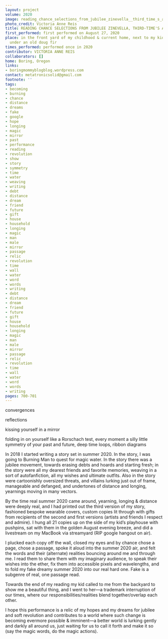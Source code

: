 ```yaml
---
layout: project
volume: 2020
image: reading_chance_selections_from_jubilee_zinevella__third_time_s_a_charm_edition--Victoria_Anne_Reis.jpg
photo_credit: Victoria Anne Reis
title: READING CHANCE SELECTIONS FROM JUBILEE ZINEVELLA, THIRD-TIME'S A CHARM EDITION
first_performed: first performed on August 27, 2020
place: in the front yard of my childhood & current home, next to my kid's playhouse,
  under an old doug fir
times_performed: performed once in 2020
contributor: VICTORIA ANNE REIS
collaborators: []
home: Boring, Oregon
links:
- boringmommyblogblog.wordpress.com
contact: metatronicsolid@gmail.com
footnote: ''
tags:
- becoming
- burning
- chance
- distance
- dreams
- fake
- google
- hope
- longing
- magic
- mirror
- past
- performance
- reading
- revolution
- show
- story
- symmetry
- time
- water
- weaving
- writing
- debt
- distance
- dream
- friend
- future
- gift
- house
- household
- longing
- magic
- man
- male
- mirror
- passage
- relic
- revolution
- time
- wall
- water
- word
- words
- writing
- debt
- distance
- dream
- friend
- future
- gift
- house
- household
- longing
- magic
- man
- male
- mirror
- passage
- relic
- revolution
- time
- wall
- water
- word
- words
- writing
pages: 700-701
---
```


convergences

reflections

kissing yourself in a mirror

folding in on yourself like a Rorschach test, every moment a silly little symmetry of your past and future, deep time loops, ribbon diagrams

In 2018 I started writing a story set in summer 2020. In the story, I was going to Burning Man to quest for magic water. In the story there was a jubilee movement, towards erasing debts and hoards and starting fresh; in the story were all my dearest friends and favorite memories, weaving in a sort of autofanfiction, all my wishes and ultimate outfits. Also in the story were cartoonishly oversized threats, and villains lurking just out of frame, manageable and defanged, and undertones of distance and longing, yearnings moving in many vectors.

By the time real summer 2020 came around, yearning, longing &amp; distance were deeply real, and I had printed out the third version of my story, fashioned bespoke wearable covers, custom copies lit through with gifts from recipients of the second and first versions (artists and friends I respect and admire). I hung all 21 copies up on the side of my kid’s playhouse with pushpins, sat with them in the golden August evening breeze, and did a livestream on my MacBook via streamyard (RIP google hangout on air). 

I plucked each copy off the wall, closed my eyes and by chance chose a page, chose a passage, spoke it aloud into the summer 2020 air, and felt the words and their (alternate) realities bouncing around me and through me. I read them to share them with my imaginary audience, to speak their wishes into the ether, fix them into accessible pixels and wavelengths, and to fold my fake dreamy summer 2020 into our real hard one. Fake is a subgenre of real, one passage read.

Towards the end of my reading my kid called to me from the backyard to show me a beautiful thing, and I went to her—a trademark interruption of our times, where our responsibilities/realities blend together/overlap each other.

I hope this performance is a relic of my hopes and my dreams for jubilee and soft revolution and contributes to a world where such change is becoming evermore possible &amp; imminent—a better world is lurking gently and darkly all around us, just waiting for us to call it forth and make it so (say the magic words, do the magic actions).